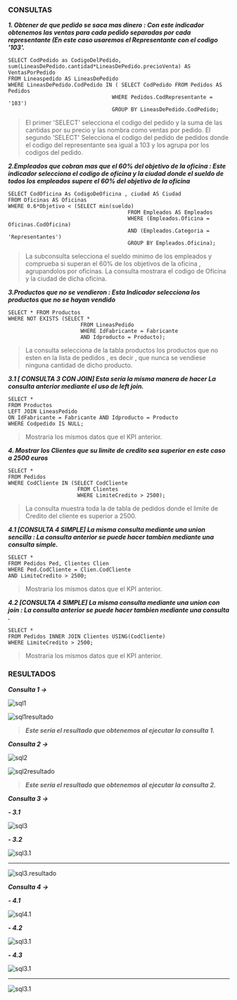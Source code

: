 ### CONSULTAS 


***1. Obtener de que pedido se saca mas dinero : 
Con este indicador obtenemos las ventas para cada pedido separadas por cada representante 
(En este caso usaremos el Representante con el codigo '103'.***
```mysql
SELECT CodPedido as CodigoDelPedido, sum(LineasDePedido.cantidad*LineasDePedido.precioVenta) AS VentasPorPedido 
FROM Lineaspedido AS LineasDePedido
WHERE LineasDePedido.CodPedido IN ( SELECT CodPedido FROM Pedidos AS Pedidos 
                                 WHERE Pedidos.CodRepresentante = '103')
                                 GROUP BY LineasDePedido.CodPedido;
```
>El primer 'SELECT' selecciona el codigo del pedido y la suma de las cantidas por su precio y las nombra como  ventas por pedido.
El segundo 'SELECT' Selecciona el codigo del pedido de pedidos donde el codigo del representante sea igual a 103 y los agrupa por los codigos del pedido.

***2.Empleados que cobran mas que el 60% del objetivo de la oficina :
Este indicador selecciona el codigo de oficina y la ciudad donde el sueldo de todos los empleados supere el 60% del objetivo de la oficina*** 
```mysql
SELECT CodOficina As CodigoDeOficina , ciudad AS Ciudad
FROM Oficinas AS Oficinas
WHERE 0.6*Objetivo < (SELECT min(sueldo)
                                      FROM Empleados AS Empleados
                                      WHERE (Empleados.Oficina = Oficinas.CodOficina)
                                      AND (Empleados.Categoria = 'Representantes')
                                      GROUP BY Empleados.Oficina);
 ```
 > La subconsulta selecciona el sueldo minimo de los empleados y comprueba si superan el 60% de los objetivos de la oficina , agrupandolos por oficinas.
 La consulta mostrara el codigo de Oficina y la ciudad de dicha oficina.

 ***3.Productos que no se vendieron : 
 Esta Indicador selecciona los productos que no se hayan vendido***
 ```mysql
SELECT * FROM Productos
WHERE NOT EXISTS (SELECT *
                        FROM LineasPedido
                        WHERE IdFabricante = Fabricante
                        AND Idproducto = Producto);
 ```
 >La consulta selecciona de la tabla productos los productos que no esten en la lista de pedidos , es decir , que nunca se vendiese ninguna cantidad de dicho producto.
 
 ***3.1 [ CONSULTA 3 CON JOIN]  Esta sería la misma manera de hacer La consulta anterior mediante el uso de left join.***
 ```mysql
 SELECT *
FROM Productos
LEFT JOIN LineasPedido
ON IdFabricante = Fabricante AND Idproducto = Producto
WHERE Codpedido IS NULL;
``` 
>Mostraria los mismos datos que el KPI anterior.

***4. Mostrar los Clientes que su limite de credito sea superior en este caso a 2500 euros***
```mysql
SELECT *
FROM Pedidos
WHERE CodCliente IN (SELECT CodCliente
                      FROM Clientes
                      WHERE LimiteCredito > 2500);
 ```
 >La consulta muestra toda la de tabla de pedidos donde el limite de Credito del cliente es superior a 2500.
 
 ***4.1 [CONSULTA 4 SIMPLE] La misma consulta mediante una union sencilla : 
 La consulta anterior se puede hacer tambien mediante una consulta simple.***
 ```mysql
 SELECT *
 FROM Pedidos Ped, Clientes Clien
 WHERE Ped.CodCliente = Clien.CodCliente
 AND LimiteCredito > 2500;
 ```
 >Mostraria los mismos datos que el KPI anterior.
 
 ***4.2 [CONSULTA 4 SIMPLE] La misma consulta mediante una union con join : 
 La consulta anterior se puede hacer tambien mediante una consulta .***
 ```mysql
 SELECT *
FROM Pedidos INNER JOIN Clientes USING(CodCliente)
WHERE LimiteCredito > 2500;
```
>Mostraria los mismos datos que el KPI anterior.


### RESULTADOS 

***Consulta 1 ->***

![sql1](https://github.com/aaronbblanco/TrabajoSQL/blob/master/RESULTADOS/sql1.PNG)

![sql1resultado](https://github.com/aaronbblanco/TrabajoSQL/blob/master/RESULTADOS/mysql1resultado.PNG)


> ***Este sería el resultado que obtenemos al ejecutar la consulta 1.***

***Consulta 2 ->***

![sql2](https://github.com/aaronbblanco/TrabajoSQL/blob/master/RESULTADOS/sql2.PNG)

![sql2resultado](https://github.com/aaronbblanco/TrabajoSQL/blob/master/RESULTADOS/mysql2resultado.PNG)

> ***Este sería el resultado que obtenemos al ejecutar la consulta 2.***

***Consulta 3 ->***

***\- 3.1***

![sql3](https://github.com/aaronbblanco/TrabajoSQL/blob/master/RESULTADOS/sql3.PNG)

***\- 3.2***

![sql3.1](https://github.com/aaronbblanco/TrabajoSQL/blob/master/RESULTADOS/sql3.1.PNG)

----

![sql3.resultado](https://github.com/aaronbblanco/TrabajoSQL/blob/master/RESULTADOS/mysql3resultado.PNG)

***Consulta 4 ->***

***\- 4.1***

![sql4.1](https://github.com/aaronbblanco/TrabajoSQL/blob/master/RESULTADOS/sql4.PNG)

***\- 4.2***

![sql3.1](https://github.com/aaronbblanco/TrabajoSQL/blob/master/RESULTADOS/sql4.2.PNG)

***\- 4.3***

![sql3.1](https://github.com/aaronbblanco/TrabajoSQL/blob/master/RESULTADOS/sql4.3.PNG)

----

![sql3.1](https://github.com/aaronbblanco/TrabajoSQL/blob/master/RESULTADOS/mysql4resultado.PNG)
